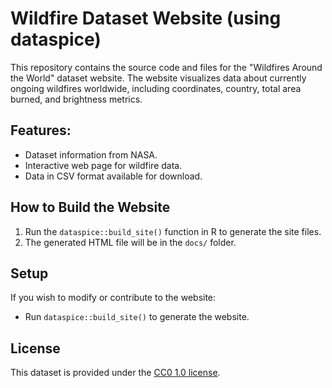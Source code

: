 # Wildfire Dataset Website (using dataspice)

This repository contains the source code and files for the "Wildfires Around the World" dataset website. The website visualizes data about currently ongoing wildfires worldwide, including coordinates, country, total area burned, and brightness metrics.

## Features:
- Dataset information from NASA.
- Interactive web page for wildfire data.
- Data in CSV format available for download.

## How to Build the Website

1. Run the `dataspice::build_site()` function in R to generate the site files.
2. The generated HTML file will be in the `docs/` folder.

## Setup

If you wish to modify or contribute to the website:

- Run `dataspice::build_site()` to generate the website.

## License

This dataset is provided under the [CC0 1.0 license](https://creativecommons.org/publicdomain/zero/1.0/).
